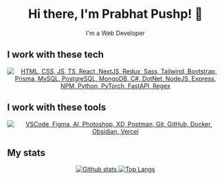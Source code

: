<h1 align="center">Hi there, I'm Prabhat Pushp! 👋</h1>
<p align="center">I'm a Web Developer
    <!-- <a href="https://pushp.dev">(Check out my work)</a> -->
</p>

<h2>I work with these tech</h2>
<p align="center">
    <a href="#">
    <img src="https://skillicons.dev/icons?i=html,css,js,ts,react,nextjs,redux,sass,tailwind,bootstrap,prisma,mysql,postgres,mongodb,cs,dotnet,nodejs,express,npm,py,pytorch,fastapi,regex" alt="HTML, CSS, JS, TS, React, NextJS, Redux, Sass, Tailwind, Bootstrap, Prisma, MySQL, PostgreSQL, MongoDB, C#, DotNet, NodeJS, Express, NPM, Python, PyTorch, FastAPI, Regex" />
  </a>
</p>

<h2>I work with these tools</h2>
<p align="center">
    <a href="#">
    <img src="https://skillicons.dev/icons?i=vscode,figma,ai,ps,xd,postman,git,github,docker,obsidian,vercel" alt="VSCode, Figma, AI, Photoshop, XD, Postman, Git, GitHub, Docker, Obsidian, Vercel" />
  </a>
</p>

<h2>My stats</h2>
<p align="center">
    <a href="#">
        <img src="https://github-readme-stats.vercel.app/api?username=prabhatpushp&theme=prussian&show_icons=true&hide_rank=true&custom_title=Stats&count_private=true&hide_border=true&hide=issues&line_height=24&bg_color=0d1117" alt="Github stats" />
        <img src="https://github-readme-stats.vercel.app/api/top-langs/?username=prabhatpushp&theme=prussian&show_icons=true&hide_border=false&layout=compact&count_private=true" alt="Top Langs">
    </a>
</p>
